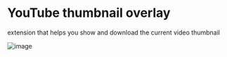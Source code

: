 # YouTube thumbnail overlay
extension that helps you show and download the current video thumbnail

![image](https://github.com/user-attachments/assets/e5fccb0f-f9ab-42f5-8ecc-8ae078fb63f7)
